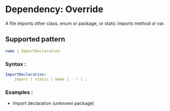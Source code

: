 # Dependency: Override
A file imports other class, enum or package, or static imports method or var.
## Supported pattern
```yaml
name : ImportDeclaration
```
### Syntax : 
```yaml
ImportDeclaration:
    import [ static ] Name [ . * ] ;
```
### Examples : 
- Import declaration (unknown package)